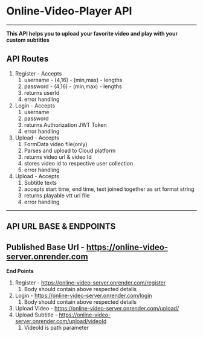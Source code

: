 # Online-Video-Player API
---
**This API helps you to upload your favorite video and play with your custom subtitles**

## API Routes

1. Register - Accepts
   1. username - (4,16) - (min,max) - lengths
   2. password - (4,16) - (min,max) - lengths
   3. returns userId
   4. error handling
2. Login - Accepts
   1. username
   2. password
   3. returns Authorization JWT Token
   4. error handling
3. Upload - Accepts
   1. FormData video file(only)
   2. Parses and upload to Cloud platform
   3. returns video url & video Id
   4. stores video id to respective user collection
   5. error handling
4. Upload - Accepts
   1. Subtitle texts
   2. accepts start time, end time, text joined together as srt format string
   3. returns playable vtt url file
   4. error handling

---
**API URL BASE & ENDPOINTS**
---
Published Base Url - https://online-video-server.onrender.com
---
**End Points**
1. Register - https://online-video-server.onrender.com/register
   1. Body should contain above respected details
2. Login - https://online-video-server.onrender.com/login
   1. Body should contain above respected details
3. Upload Video - https://online-video-server.onrender.com/upload/
4. Upload Subtitle - https://online-video-server.onrender.com/upload/videoId
   1. VideoId is path parameter
